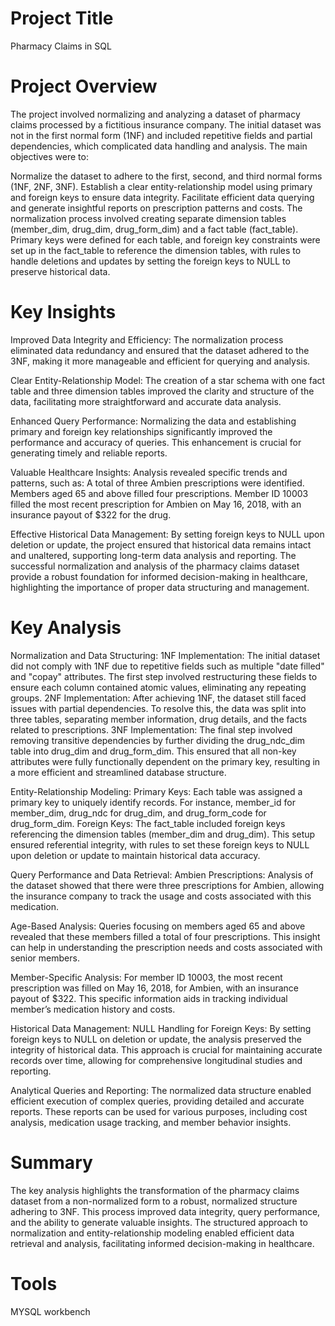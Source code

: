 # Project Title
Pharmacy Claims in SQL


# Project Overview
The project involved normalizing and analyzing a dataset of pharmacy claims processed by a fictitious insurance company. The initial dataset was not in the first normal form (1NF) and included repetitive fields and partial dependencies, which complicated data handling and analysis. The main objectives were to:

Normalize the dataset to adhere to the first, second, and third normal forms (1NF, 2NF, 3NF).
Establish a clear entity-relationship model using primary and foreign keys to ensure data integrity.
Facilitate efficient data querying and generate insightful reports on prescription patterns and costs.
The normalization process involved creating separate dimension tables (member_dim, drug_dim, drug_form_dim) and a fact table (fact_table). 
Primary keys were defined for each table, and foreign key constraints were set up in the fact_table to reference the dimension tables, with rules to handle deletions and updates by setting the foreign keys to NULL to preserve historical data.

# Key Insights

Improved Data Integrity and Efficiency:
The normalization process eliminated data redundancy and ensured that the dataset adhered to the 3NF, making it more manageable and efficient for querying and analysis.

Clear Entity-Relationship Model:
The creation of a star schema with one fact table and three dimension tables improved the clarity and structure of the data, facilitating more straightforward and accurate data analysis.

Enhanced Query Performance:
Normalizing the data and establishing primary and foreign key relationships significantly improved the performance and accuracy of queries. This enhancement is crucial for generating timely and reliable reports.

Valuable Healthcare Insights:
Analysis revealed specific trends and patterns, such as:
A total of three Ambien prescriptions were identified.
Members aged 65 and above filled four prescriptions.
Member ID 10003 filled the most recent prescription for Ambien on May 16, 2018, with an insurance payout of $322 for the drug.

Effective Historical Data Management:
By setting foreign keys to NULL upon deletion or update, the project ensured that historical data remains intact and unaltered, supporting long-term data analysis and reporting.
The successful normalization and analysis of the pharmacy claims dataset provide a robust foundation for informed decision-making in healthcare, highlighting the importance of proper data structuring and management.

# Key Analysis

Normalization and Data Structuring:
1NF Implementation: The initial dataset did not comply with 1NF due to repetitive fields such as multiple "date filled" and "copay" attributes. The first step involved restructuring these fields to ensure each column contained atomic values, eliminating any repeating groups.
2NF Implementation: After achieving 1NF, the dataset still faced issues with partial dependencies. To resolve this, the data was split into three tables, separating member information, drug details, and the facts related to prescriptions.
3NF Implementation: The final step involved removing transitive dependencies by further dividing the drug_ndc_dim table into drug_dim and drug_form_dim. This ensured that all non-key attributes were fully functionally dependent on the primary key, resulting in a more efficient and streamlined database structure.

Entity-Relationship Modeling:
Primary Keys: Each table was assigned a primary key to uniquely identify records. For instance, member_id for member_dim, drug_ndc for drug_dim, and drug_form_code for drug_form_dim.
Foreign Keys: The fact_table included foreign keys referencing the dimension tables (member_dim and drug_dim). This setup ensured referential integrity, with rules to set these foreign keys to NULL upon deletion or update to maintain historical data accuracy.

Query Performance and Data Retrieval:
Ambien Prescriptions: Analysis of the dataset showed that there were three prescriptions for Ambien, allowing the insurance company to track the usage and costs associated with this medication.

Age-Based Analysis: Queries focusing on members aged 65 and above revealed that these members filled a total of four prescriptions. This insight can help in understanding the prescription needs and costs associated with senior members.

Member-Specific Analysis: For member ID 10003, the most recent prescription was filled on May 16, 2018, for Ambien, with an insurance payout of $322. This specific information aids in tracking individual member’s medication history and costs.

Historical Data Management:
NULL Handling for Foreign Keys: By setting foreign keys to NULL on deletion or update, the analysis preserved the integrity of historical data. This approach is crucial for maintaining accurate records over time, allowing for comprehensive longitudinal studies and reporting.

Analytical Queries and Reporting:
The normalized data structure enabled efficient execution of complex queries, providing detailed and accurate reports. These reports can be used for various purposes, including cost analysis, medication usage tracking, and member behavior insights.

# Summary
The key analysis highlights the transformation of the pharmacy claims dataset from a non-normalized form to a robust, normalized structure adhering to 3NF. This process improved data integrity, query performance, and the ability to generate valuable insights. The structured approach to normalization and entity-relationship modeling enabled efficient data retrieval and analysis, facilitating informed decision-making in healthcare.

# Tools
MYSQL workbench
